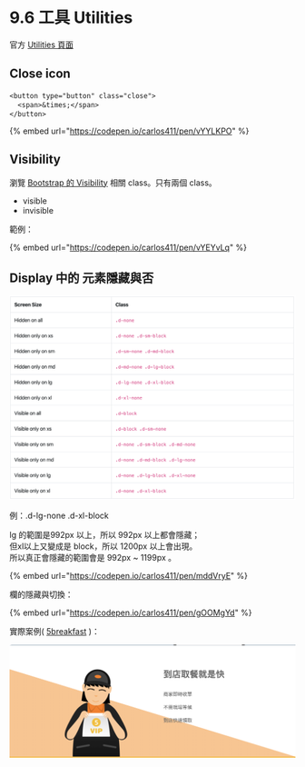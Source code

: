 # 9.6 工具 Utilities

官方 [Utilities 頁面](https://getbootstrap.com/docs/4.4/utilities/borders/)

## Close icon

```markup
<button type="button" class="close">
  <span>&times;</span>
</button>
```

{% embed url="https://codepen.io/carlos411/pen/vYYLKPO" %}

## Visibility

瀏覽 [Bootstrap 的 Visibility](https://getbootstrap.com/docs/4.4/utilities/visibility/) 相關 class。只有兩個 class。

* visible
* invisible

範例：

{% embed url="https://codepen.io/carlos411/pen/vYEYvLq" %}



## Display 中的 元素隱藏與否

![](../.gitbook/assets/display_hide.png)

例：.d-lg-none .d-xl-block

lg 的範圍是992px 以上，所以 992px 以上都會隱藏；  
但xl以上又變成是 block，所以 1200px 以上會出現。  
所以真正會隱藏的範圍會是 992px ~ 1199px 。

{% embed url="https://codepen.io/carlos411/pen/mddVryE" %}

欄的隱藏與切換：

{% embed url="https://codepen.io/carlos411/pen/gOOMgYd" %}



實際案例\( [5breakfast](https://5breakfast.com/) \)：

![](../.gitbook/assets/dao-dian-qu-can-jiu-shi-kuai-tu-shi.png)



